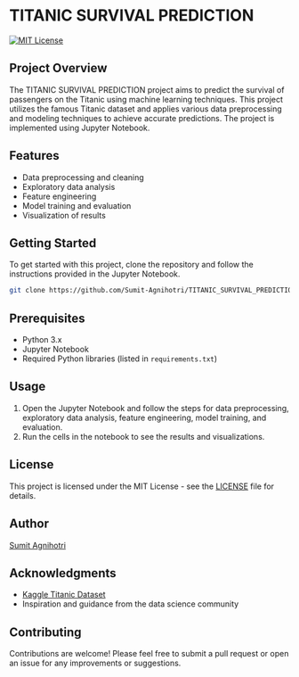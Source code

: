# TITANIC SURVIVAL PREDICTION

[![MIT License](https://img.shields.io/badge/License-MIT-blue.svg)](LICENSE)

## Project Overview

The TITANIC SURVIVAL PREDICTION project aims to predict the survival of passengers on the Titanic using machine learning techniques. This project utilizes the famous Titanic dataset and applies various data preprocessing and modeling techniques to achieve accurate predictions. The project is implemented using Jupyter Notebook.

## Features

- Data preprocessing and cleaning
- Exploratory data analysis
- Feature engineering
- Model training and evaluation
- Visualization of results

## Getting Started

To get started with this project, clone the repository and follow the instructions provided in the Jupyter Notebook.

```bash
git clone https://github.com/Sumit-Agnihotri/TITANIC_SURVIVAL_PREDICTION.git
```

## Prerequisites

- Python 3.x
- Jupyter Notebook
- Required Python libraries (listed in `requirements.txt`)

## Usage

1. Open the Jupyter Notebook and follow the steps for data preprocessing, exploratory data analysis, feature engineering, model training, and evaluation.
2. Run the cells in the notebook to see the results and visualizations.

## License

This project is licensed under the MIT License - see the [LICENSE](LICENSE) file for details.

## Author

[Sumit Agnihotri](https://github.com/saumyap48/TITANIC_SURVIVAL_PREDICTION)

## Acknowledgments

- [Kaggle Titanic Dataset](https://www.kaggle.com/c/titanic)
- Inspiration and guidance from the data science community

## Contributing

Contributions are welcome! Please feel free to submit a pull request or open an issue for any improvements or suggestions.
